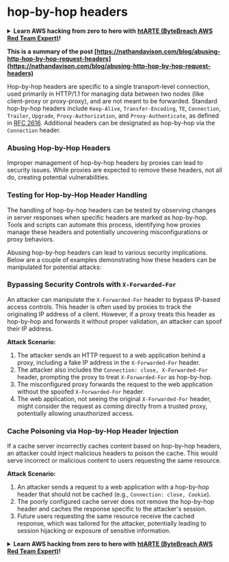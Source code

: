 # hop-by-hop headers

<details>

<summary><strong>Learn AWS hacking from zero to hero with</strong> <a href="https://training.khulnasoft.com/courses/arte"><strong>htARTE (ByteBreach AWS Red Team Expert)</strong></a><strong>!</strong></summary>

* Do you work in a **cybersecurity company**? Do you want to see your **company advertised in ByteBreach**? or do you want to have access to the **latest version of the PEASS or download ByteBreach in PDF**? Check the [**SUBSCRIPTION PLANS**](https://github.com/sponsors/khulnasoft)!
* Discover [**The PEASS Family**](https://opensea.io/collection/the-peass-family), our collection of exclusive [**NFTs**](https://opensea.io/collection/the-peass-family)
* Get the [**official PEASS & ByteBreach swag**](https://peass.creator-spring.com)
* **Join the** [**💬**](https://emojipedia.org/speech-balloon/) [**Discord group**](https://discord.gg/hRep4RUj7f) or the [**telegram group**](https://t.me/peass) or **follow** me on **Twitter** 🐦[**@khulnasoftm**](https://twitter.com/bytebreach_live)**.**
* **Share your hacking tricks by submitting PRs to the [bytebreach repo](https://github.com/khulnasoft/bytebreach) and [bytebreach-cloud repo](https://github.com/khulnasoft/bytebreach-cloud)**.

</details>

**This is a summary of the post [https://nathandavison.com/blog/abusing-http-hop-by-hop-request-headers](https://nathandavison.com/blog/abusing-http-hop-by-hop-request-headers)**

Hop-by-hop headers are specific to a single transport-level connection, used primarily in HTTP/1.1 for managing data between two nodes (like client-proxy or proxy-proxy), and are not meant to be forwarded. Standard hop-by-hop headers include `Keep-Alive`, `Transfer-Encoding`, `TE`, `Connection`, `Trailer`, `Upgrade`, `Proxy-Authorization`, and `Proxy-Authenticate`, as defined in [RFC 2616](https://tools.ietf.org/html/rfc2616#section-13.5.1). Additional headers can be designated as hop-by-hop via the `Connection` header.

### Abusing Hop-by-Hop Headers
Improper management of hop-by-hop headers by proxies can lead to security issues. While proxies are expected to remove these headers, not all do, creating potential vulnerabilities.

### Testing for Hop-by-Hop Header Handling
The handling of hop-by-hop headers can be tested by observing changes in server responses when specific headers are marked as hop-by-hop. Tools and scripts can automate this process, identifying how proxies manage these headers and potentially uncovering misconfigurations or proxy behaviors.

Abusing hop-by-hop headers can lead to various security implications. Below are a couple of examples demonstrating how these headers can be manipulated for potential attacks:

### Bypassing Security Controls with `X-Forwarded-For`
An attacker can manipulate the `X-Forwarded-For` header to bypass IP-based access controls. This header is often used by proxies to track the originating IP address of a client. However, if a proxy treats this header as hop-by-hop and forwards it without proper validation, an attacker can spoof their IP address.

**Attack Scenario:**
1. The attacker sends an HTTP request to a web application behind a proxy, including a fake IP address in the `X-Forwarded-For` header.
2. The attacker also includes the `Connection: close, X-Forwarded-For` header, prompting the proxy to treat `X-Forwarded-For` as hop-by-hop.
3. The misconfigured proxy forwards the request to the web application without the spoofed `X-Forwarded-For` header.
4. The web application, not seeing the original `X-Forwarded-For` header, might consider the request as coming directly from a trusted proxy, potentially allowing unauthorized access.

### Cache Poisoning via Hop-by-Hop Header Injection
If a cache server incorrectly caches content based on hop-by-hop headers, an attacker could inject malicious headers to poison the cache. This would serve incorrect or malicious content to users requesting the same resource.

**Attack Scenario:**
1. An attacker sends a request to a web application with a hop-by-hop header that should not be cached (e.g., `Connection: close, Cookie`).
2. The poorly configured cache server does not remove the hop-by-hop header and caches the response specific to the attacker's session.
3. Future users requesting the same resource receive the cached response, which was tailored for the attacker, potentially leading to session hijacking or exposure of sensitive information.

<details>

<summary><strong>Learn AWS hacking from zero to hero with</strong> <a href="https://training.khulnasoft.com/courses/arte"><strong>htARTE (ByteBreach AWS Red Team Expert)</strong></a><strong>!</strong></summary>

* Do you work in a **cybersecurity company**? Do you want to see your **company advertised in ByteBreach**? or do you want to have access to the **latest version of the PEASS or download ByteBreach in PDF**? Check the [**SUBSCRIPTION PLANS**](https://github.com/sponsors/khulnasoft)!
* Discover [**The PEASS Family**](https://opensea.io/collection/the-peass-family), our collection of exclusive [**NFTs**](https://opensea.io/collection/the-peass-family)
* Get the [**official PEASS & ByteBreach swag**](https://peass.creator-spring.com)
* **Join the** [**💬**](https://emojipedia.org/speech-balloon/) [**Discord group**](https://discord.gg/hRep4RUj7f) or the [**telegram group**](https://t.me/peass) or **follow** me on **Twitter** 🐦[**@khulnasoftm**](https://twitter.com/bytebreach_live)**.**
* **Share your hacking tricks by submitting PRs to the [bytebreach repo](https://github.com/khulnasoft/bytebreach) and [bytebreach-cloud repo](https://github.com/khulnasoft/bytebreach-cloud)**.

</details>
